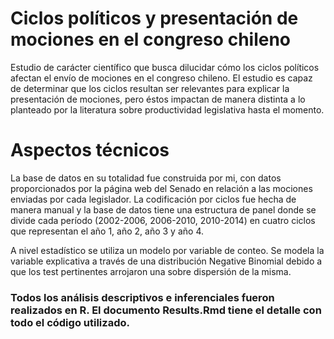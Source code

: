 # Ciclos políticos y presentación de mociones en el congreso chileno
Estudio de carácter científico que busca dilucidar cómo los ciclos políticos afectan el envío de mociones en el congreso chileno. El estudio es capaz de determinar que los ciclos resultan ser relevantes para explicar la presentación de mociones, pero éstos impactan de manera distinta a lo planteado por la literatura sobre productividad legislativa hasta el momento.

# Aspectos técnicos
La base de datos en su totalidad fue construida por mi, con datos proporcionados por la página web del Senado en relación a las mociones enviadas por cada legislador. La codificación por ciclos fue hecha de manera manual y la base de datos tiene una estructura de panel donde se divide cada período (2002-2006, 2006-2010, 2010-2014) en cuatro ciclos que representan el año 1, año 2, año 3 y año 4.

A nivel estadístico se utiliza un modelo por variable de conteo. Se modela la variable explicativa a través de una distribución Negative Binomial debido a que los test pertinentes arrojaron una sobre dispersión de la misma.

### Todos los análisis descriptivos e inferenciales fueron realizados en R. El documento Results.Rmd tiene el detalle con todo el código utilizado.
